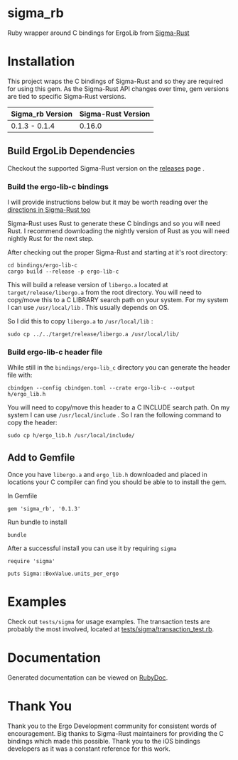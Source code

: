 # sigma_rb
Ruby wrapper around C bindings for ErgoLib from [Sigma-Rust](https://github.com/ergoplatform/sigma-rust)

# Installation
This project wraps the C bindings of Sigma-Rust and so they are required for using this gem. As the Sigma-Rust API changes over time, gem versions are tied to specific Sigma-Rust versions.

| Sigma_rb Version | Sigma-Rust Version |
| ---------------- | -------------------|
| 0.1.3 - 0.1.4            | 0.16.0             |


## Build ErgoLib Dependencies
Checkout the supported Sigma-Rust version on the [releases](https://github.com/ergoplatform/sigma-rust/releases) page .

### Build the ergo-lib-c bindings
I will provide instructions below but it may be worth reading over the [directions in Sigma-Rust too](https://github.com/ergoplatform/sigma-rust/tree/develop/bindings/ergo-lib-c)  

Sigma-Rust uses Rust to generate these C bindings and so you will need Rust. I recommend downloading the nightly version of Rust as you will need nightly Rust for the next step.   

After checking out the proper Sigma-Rust and starting at it's root directory:
```
cd bindings/ergo-lib-c
cargo build --release -p ergo-lib-c
```

This will build a release version of `libergo.a` located at `target/release/libergo.a` from the root directory.  You will need to copy/move this to a C LIBRARY search path on your system. For my system I can use `/usr/local/lib` . This usually depends on OS.   

So I did this to copy `libergo.a` to `/usr/local/lib` :  
```
sudo cp ../../target/release/libergo.a /usr/local/lib/
```  

### Build ergo-lib-c header file
While still in the `bindings/ergo-lib_c` directory you can generate the header file with:
```
cbindgen --config cbindgen.toml --crate ergo-lib-c --output h/ergo_lib.h
```

You will need to copy/move this header to a C INCLUDE search path. On my system I can use `/usr/local/include` . So I ran the following command to copy the header:  
```  
sudo cp h/ergo_lib.h /usr/local/include/
```

## Add to Gemfile
Once you have `libergo.a` and `ergo_lib.h` downloaded and placed in locations your C compiler can find you should be able to to install the gem.  

In Gemfile
```
gem 'sigma_rb', '0.1.3'
```

Run bundle to install
```
bundle
```

After a successful install you can use it by requiring `sigma`  
```
require 'sigma'

puts Sigma::BoxValue.units_per_ergo
```

# Examples
Check out `tests/sigma` for usage examples. The transaction tests are probably the most involved, located at [tests/sigma/transaction_test.rb](https://github.com/thedlop/sigma_rb/blob/master/tests/sigma/transaction_test.rb).  

# Documentation
Generated documentation can be viewed on [RubyDoc](https://www.rubydoc.info/gems/sigma_rb). 

# Thank You
Thank you to the Ergo Development community for consistent words of encouragement. Big thanks to Sigma-Rust maintainers for providing the C bindings which made this possible. Thank you to the iOS bindings developers as it was a constant reference for this work.
